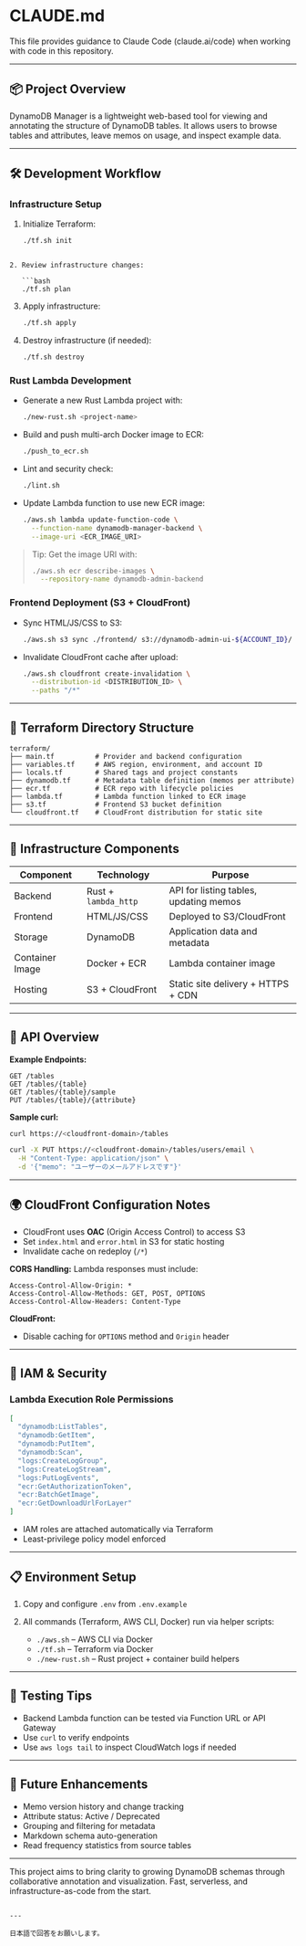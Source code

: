 # CLAUDE.md

This file provides guidance to Claude Code (claude.ai/code) when working with code in this repository.

---

## 📦 Project Overview

DynamoDB Manager is a lightweight web-based tool for viewing and annotating the structure of DynamoDB tables. It allows users to browse tables and attributes, leave memos on usage, and inspect example data.

---

## 🛠️ Development Workflow

### Infrastructure Setup

1. Initialize Terraform:
   ```bash
   ./tf.sh init
```

2. Review infrastructure changes:

   ```bash
   ./tf.sh plan
   ```

3. Apply infrastructure:

   ```bash
   ./tf.sh apply
   ```

4. Destroy infrastructure (if needed):

   ```bash
   ./tf.sh destroy
   ```

### Rust Lambda Development

* Generate a new Rust Lambda project with:

  ```bash
  ./new-rust.sh <project-name>
  ```

* Build and push multi-arch Docker image to ECR:

  ```bash
  ./push_to_ecr.sh
  ```

* Lint and security check:

  ```bash
  ./lint.sh
  ```

* Update Lambda function to use new ECR image:

  ```bash
  ./aws.sh lambda update-function-code \
    --function-name dynamodb-manager-backend \
    --image-uri <ECR_IMAGE_URI>
  ```

> Tip: Get the image URI with:
>
> ```bash
> ./aws.sh ecr describe-images \
>   --repository-name dynamodb-admin-backend
> ```

### Frontend Deployment (S3 + CloudFront)

* Sync HTML/JS/CSS to S3:

  ```bash
  ./aws.sh s3 sync ./frontend/ s3://dynamodb-admin-ui-${ACCOUNT_ID}/
  ```

* Invalidate CloudFront cache after upload:

  ```bash
  ./aws.sh cloudfront create-invalidation \
    --distribution-id <DISTRIBUTION_ID> \
    --paths "/*"
  ```

---

## 🧾 Terraform Directory Structure

```text
terraform/
├── main.tf          # Provider and backend configuration
├── variables.tf     # AWS region, environment, and account ID
├── locals.tf        # Shared tags and project constants
├── dynamodb.tf      # Metadata table definition (memos per attribute)
├── ecr.tf           # ECR repo with lifecycle policies
├── lambda.tf        # Lambda function linked to ECR image
├── s3.tf            # Frontend S3 bucket definition
└── cloudfront.tf    # CloudFront distribution for static site
```

---

## 🧱 Infrastructure Components

| Component       | Technology           | Purpose                                |
| --------------- | -------------------- | -------------------------------------- |
| Backend         | Rust + `lambda_http` | API for listing tables, updating memos |
| Frontend        | HTML/JS/CSS          | Deployed to S3/CloudFront              |
| Storage         | DynamoDB             | Application data and metadata          |
| Container Image | Docker + ECR         | Lambda container image                 |
| Hosting         | S3 + CloudFront      | Static site delivery + HTTPS + CDN     |

---

## 🔌 API Overview

**Example Endpoints:**

```http
GET /tables
GET /tables/{table}
GET /tables/{table}/sample
PUT /tables/{table}/{attribute}
```

**Sample curl:**

```bash
curl https://<cloudfront-domain>/tables

curl -X PUT https://<cloudfront-domain>/tables/users/email \
  -H "Content-Type: application/json" \
  -d '{"memo": "ユーザーのメールアドレスです"}'
```

---

## 🌍 CloudFront Configuration Notes

* CloudFront uses **OAC** (Origin Access Control) to access S3
* Set `index.html` and `error.html` in S3 for static hosting
* Invalidate cache on redeploy (`/*`)

**CORS Handling:**
Lambda responses must include:

```http
Access-Control-Allow-Origin: *
Access-Control-Allow-Methods: GET, POST, OPTIONS
Access-Control-Allow-Headers: Content-Type
```

**CloudFront:**

* Disable caching for `OPTIONS` method and `Origin` header

---

## 🔐 IAM & Security

### Lambda Execution Role Permissions

```json
[
  "dynamodb:ListTables",
  "dynamodb:GetItem",
  "dynamodb:PutItem",
  "dynamodb:Scan",
  "logs:CreateLogGroup",
  "logs:CreateLogStream",
  "logs:PutLogEvents",
  "ecr:GetAuthorizationToken",
  "ecr:BatchGetImage",
  "ecr:GetDownloadUrlForLayer"
]
```

* IAM roles are attached automatically via Terraform
* Least-privilege policy model enforced

---

## 📋 Environment Setup

1. Copy and configure `.env` from `.env.example`
2. All commands (Terraform, AWS CLI, Docker) run via helper scripts:

   * `./aws.sh` – AWS CLI via Docker
   * `./tf.sh` – Terraform via Docker
   * `./new-rust.sh` – Rust project + container build helpers

---

## 🧪 Testing Tips

* Backend Lambda function can be tested via Function URL or API Gateway
* Use `curl` to verify endpoints
* Use `aws logs tail` to inspect CloudWatch logs if needed

---

## 🔮 Future Enhancements

* Memo version history and change tracking
* Attribute status: Active / Deprecated
* Grouping and filtering for metadata
* Markdown schema auto-generation
* Read frequency statistics from source tables

---

This project aims to bring clarity to growing DynamoDB schemas through collaborative annotation and visualization. Fast, serverless, and infrastructure-as-code from the start.

```

---

日本語で回答をお願いします。